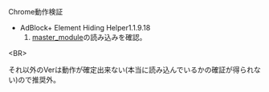 Chrome動作検証
  * AdBlock+ Element Hiding Helper1.1.9.18
    1. [master\_module](http://adblocking-openfilter-jp.googlecode.com/files/master_module.txt)の読み込みを確認。

&lt;BR&gt;

それ以外のVerは動作が確定出来ない(本当に読み込んでいるかの確証が得られない)ので推奨外。